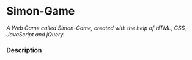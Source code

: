 # Simon-Game
<em> A Web Game called Simon-Game, created with the help of HTML, CSS, JavaScript and jQuery. </em>

### Description
